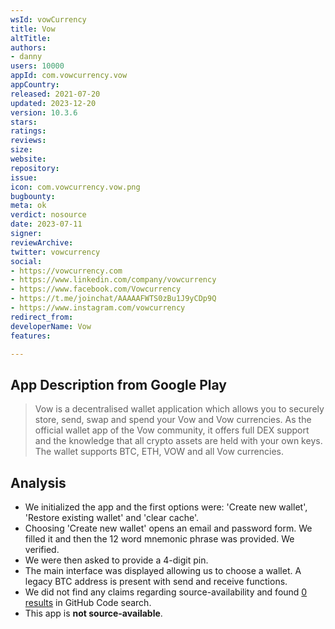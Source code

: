 ```yaml
---
wsId: vowCurrency
title: Vow
altTitle: 
authors:
- danny
users: 10000
appId: com.vowcurrency.vow
appCountry: 
released: 2021-07-20
updated: 2023-12-20
version: 10.3.6
stars: 
ratings: 
reviews: 
size: 
website: 
repository: 
issue: 
icon: com.vowcurrency.vow.png
bugbounty: 
meta: ok
verdict: nosource
date: 2023-07-11
signer: 
reviewArchive: 
twitter: vowcurrency
social:
- https://vowcurrency.com
- https://www.linkedin.com/company/vowcurrency
- https://www.facebook.com/Vowcurrency
- https://t.me/joinchat/AAAAAFWTS0zBu1J9yCDp9Q
- https://www.instagram.com/vowcurrency
redirect_from: 
developerName: Vow
features: 

---
```


## App Description from Google Play

> Vow is a decentralised wallet application which allows you to securely store, send, swap and spend your Vow and Vow currencies. As the official wallet app of the Vow community, it offers full DEX support and the knowledge that all crypto assets are held with your own keys. The wallet supports BTC, ETH, VOW and all Vow currencies.

## Analysis

- We initialized the app and the first options were: 'Create new wallet', 'Restore existing wallet' and 'clear cache'.
- Choosing 'Create new wallet' opens an email and password form. We filled it and then the 12 word mnemonic phrase was provided. We verified.
- We were then asked to provide a 4-digit pin.
- The main interface was displayed allowing us to choose a wallet. A legacy BTC address is present with send and receive functions.
- We did not find any claims regarding source-availability and found [0 results](https://github.com/search?q=com.vowcurrency.vow&type=code) in GitHub Code search.
- This app is **not source-available**.
